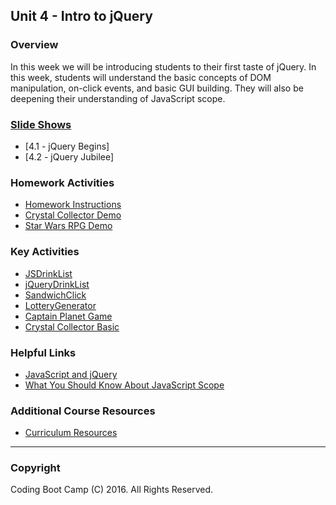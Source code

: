 ## Unit 4 - Intro to jQuery

### Overview

In this week we will be introducing students to their first taste of jQuery. In this week, students will understand the basic concepts of DOM manipulation, on-click events, and basic GUI building. They will also be deepening their understanding of JavaScript scope.

### [Slide Shows](Presentations)

* [4.1 - jQuery Begins]
* [4.2 - jQuery Jubilee]

### Homework Activities

* [Homework Instructions](../homework/04-jquery/homework_instructions.md)
* [Crystal Collector Demo](../homework/04-jquery/homework_demos/crystalsCollector_demo.mp4)
* [Star Wars RPG Demo](../homework/04-jquery/homework_demos/starwars_demo.mp4)

### Key Activities

* [JSDrinkList](Activities/02-JSDrinkList)
* [jQueryDrinkList](Activities/04-jQueryDrinkList)
* [SandwichClick](Activities/06-SandwichClick)
* [LotteryGenerator](Activities/08-LotteryGenerator)
* [Captain Planet Game](Activities/10-CaptainPlanetGame)
* [Crystal Collector Basic](Activities/12-CrystalExample)

### Helpful Links

* [JavaScript and jQuery](http://www.amazon.com/JavaScript-JQuery-Interactive-Front-End-Development/dp/1118531647/ref=sr_1_1?s=books&ie=UTF8&qid=1460751938&sr=1-1)
* [What You Should Know About JavaScript Scope](https://spin.atomicobject.com/2014/10/20/javascript-scope-closures/)

### Additional Course Resources

* [Curriculum Resources](https://github.com/coding-boot-camp/curriculum-resources)

- - -

### Copyright

Coding Boot Camp (C) 2016. All Rights Reserved.
